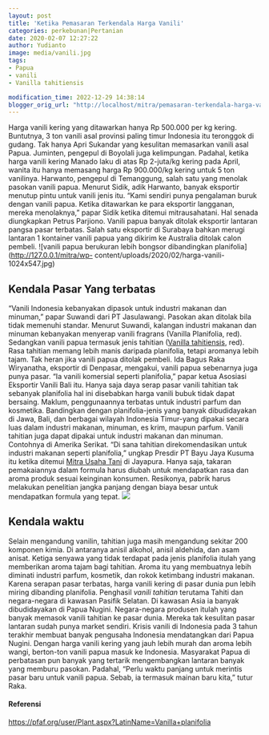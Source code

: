 ```yaml
---
layout: post
title: 'Ketika Pemasaran Terkendala Harga Vanili'
categories: perkebunan|Pertanian
date: 2020-02-07 12:27:22
author: Yudianto
image: media/vanili.jpg
tags:
- Papua
- vanili
- Vanilla tahitiensis

modification_time: 2022-12-29 14:38:14
blogger_orig_url: "http://localhost/mitra/pemasaran-terkendala-harga-vanili.html"
---
```


Harga vanili kering yang ditawarkan hanya Rp 500.000 per kg kering. Buntutnya,
3 ton vanili asal provinsi paling timur Indonesia itu teronggok di gudang. Tak
hanya Apri Sukandar yang kesulitan memasarkan vanili asal Papua. Juminten,
pengepul di Boyolali juga kelimpungan. Padahal, ketika harga vanili kering
Manado laku di atas Rp 2-juta/kg kering pada April, wanita itu hanya memasang
harga Rp 900.000/kg kering untuk 5 ton vanilinya. Harwanto, pengepul di
Temanggung, salah satu yang menolak pasokan vanili papua. Menurut Sidik, adik
Harwanto, banyak eksportir menutup pintu untuk vanili jenis itu. “Kami sendiri
punya pengalaman buruk dengan vanili papua. Ketika ditawarkan ke para
eksportir langganan, mereka menolaknya,” papar Sidik ketika ditemui
mitrausahatani. Hal senada diungkapkan Petrus Parjiono. Vanili papua banyak
ditolak eksportir lantaran pangsa pasar terbatas. Salah satu eksportir di
Surabaya bahkan merugi lantaran 1 kontainer vanili papua yang dikirim ke
Australia ditolak calon pembeli. ![vanili papua berukuran lebih bongsor
dibandingkan planifolia](http://127.0.0.1/mitra/wp-
content/uploads/2020/02/harga-vanili-1024x547.jpg)

## Kendala Pasar Yang terbatas

“Vanili Indonesia kebanyakan dipasok untuk industri makanan dan minuman,”
papar Suwandi dari PT Jasulawangi. Pasokan akan ditolak bila tidak memenuhi
standar. Menurut Suwandi, kalangan industri makanan dan minuman kebanyakan
menyerap vanili fragrans (Vanilla Planifolia, red). Sedangkan vanili papua
termasuk jenis tahitian ([Vanilla
tahitiensis](https://www.researchgate.net/publication/38087654_Evaluation_of_Chemical_Variability_of_Cured_Vanilla_Beans_Vanilla_tahitensis_and_Vanilla_planifolia),
red). Rasa tahitian memang lebih manis daripada planifolia, tetapi aromanya
lebih tajam. Tak heran jika vanili papua ditolak pembeli. Ida Bagus Raka
Wiryanatha, eksportir di Denpasar, mengakui, vanili papua sebenarnya juga
punya pasar. “Ia vanili komersial seperti planifolia,” papar ketua Asosiasi
Eksportir Vanili Bali itu. Hanya saja daya serap pasar vanili tahitian tak
sebanyak planifolia hal ini disebabkan harga vanili bubuk tidak dapat
bersaing. Maklum, penggunaannya terbatas untuk industri parfum dan kosmetika.
Bandingkan dengan planifolia-jenis yang banyak dibudidayakan di Jawa, Bali,
dan berbagai wilayah Indonesia Timur-yang dipakai secara luas dalam industri
makanan, minuman, es krim, maupun parfum. Vanili tahitian juga dapat dipakai
untuk industri makanan dan minuman. Contohnya di Amerika Serikat. “Di sana
tahitian direkomendasikan untuk industri makanan seperti planifolia,” ungkap
Presdir PT Bayu Jaya Kusuma itu ketika ditemui [Mitra Usaha
Tani](http://127.0.0.1/mitra) di Jayapura. Hanya saja, takaran pemakaiannya
dalam formula harus diubah untuk mendapatkan rasa dan aroma produk sesuai
keinginan konsumen. Resikonya, pabrik harus melakukan penelitian jangka
panjang dengan biaya besar untuk mendapatkan formula yang tepat.
![](http://127.0.0.1/mitra/wp-content/uploads/2020/02/budidaya-1024x546.jpg)

## Kendala waktu

Selain mengandung vanilin, tahitian juga masih mengandung sekitar 200 komponen
kimia. Di antaranya anisil alkohol, anisil aldehida, dan asam anisat. Ketiga
senyawa yang tidak terdapat pada jenis planifolia itulah yang memberikan aroma
tajam bagi tahitian. Aroma itu yang membuatnya lebih diminati industri parfum,
kosmetik, dan rokok ketimbang industri makanan. Karena serapan pasar terbatas,
harga vanili kering di pasar dunia pun lebih miring dibanding planifolia.
Penghasil _vanili tahitian_ terutama Tahiti dan negara-negara di kawasan
Pasifik Selatan. Di kawasan Asia ia banyak dibudidayakan di Papua Nugini.
Negara-negara produsen itulah yang banyak memasok vanili tahitian ke pasar
dunia. Mereka tak kesulitan pasar lantaran sudah punya market sendiri. Krisis
vanili di Indonesia pada 3 tahun terakhir membuat banyak pengusaha Indonesia
mendatangkan dari Papua Nugini. Dengan harga vanili kering yang jauh lebih
murah dan aroma lebih wangi, berton-ton vanili papua masuk ke Indonesia.
Masyarakat Papua di perbatasan pun banyak yang tertarik mengembangkan lantaran
banyak yang memburu pasokan. Padahal, “Perlu waktu panjang untuk merintis
pasar baru untuk vanili papua. Sebab, ia termasuk mainan baru kita,” tutur
Raka.

#### Referensi

<https://pfaf.org/user/Plant.aspx?LatinName=Vanilla+planifolia>


